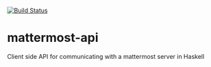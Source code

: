 [![Build
Status](https://travis-ci.org/dagit/mattermost-api.svg?branch=master)](https://travis-ci.org/dagit/mattermost-api)
# mattermost-api
Client side API for communicating with a mattermost server in Haskell
